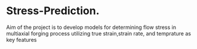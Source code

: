 # Stress-Prediction.
Aim of the project is to develop models for determining flow stress in multiaxial forging process utilizing true strain,strain rate, and temprature as key features
